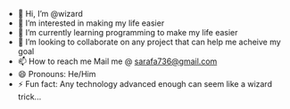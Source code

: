 - 👋 Hi, I’m @wizard
- 👀 I’m interested in making my life easier
- 🌱 I’m currently learning programming to make my life easier
- 💞️ I’m looking to collaborate on any project that can help me acheive my goal
- 📫 How to reach me Mail me @ sarafa736@gmail.com
- 😄 Pronouns: He/Him
- ⚡ Fun fact: Any technology advanced enough can seem like a wizard trick...

<!---
wizardofvoid/wizardofvoid is a ✨ special ✨ repository because its `README.md` (this file) appears on your GitHub profile.
You can click the Preview link to take a look at your changes.
--->
